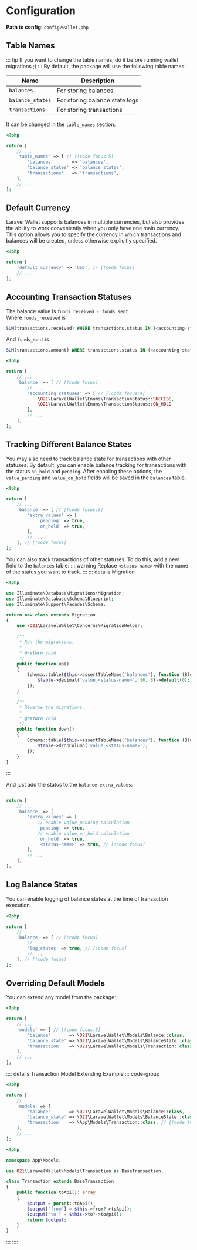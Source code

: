 # Configuration
**Path to config**: `config/wallet.php`

## Table Names
::: tip
If you want to change the table names, do it before running wallet migrations ;)
:::
By default, the package will use the following table names:

| Name             | Description                    |
|------------------|--------------------------------|
| `balances`       | For storing balances           |
| `balance_states` | For storing balance state logs |
| `transactions`   | For storing transactions       |

It can be changed in the `table_names` section:
```php
<?php

return [
    // ...
    'table_names' => [ // [!code focus:5]
        'balances'       => 'balances',
        'balance_states' => 'balance_states',
        'transactions'   => 'transactions',
    ],
    // ...
];
```

## Default Currency
Laravel Wallet supports balances in multiple currencies, but also provides the ability to work conveniently when you only have one main currency.
This option allows you to specify the currency in which transactions and balances will be created, unless otherwise explicitly specified.

```php
<?php

return [
    'default_currency' => 'USD', // [!code focus]
    // ...
];
```

## Accounting Transaction Statuses
The balance value is `funds_received - funds_sent`<br>
Where `funds_received` is 
```sql
SUM(transactions.received) WHERE transactions.status IN (<accounting-statuses>)
```
And `funds_sent` is 
```sql 
SUM(transactions.amount) WHERE transactions.status IN (<accounting-statuses>)
```
```php
<?php

return [
    // ...
    'balance' => [ // [!code focus]
        // ...
        'accounting_statuses' => [ // [!code focus:4]
            \O21\LaravelWallet\Enums\TransactionStatus::SUCCESS,
            \O21\LaravelWallet\Enums\TransactionStatus::ON_HOLD
        ],
        // ...
    ],
];
```

## Tracking Different Balance States
You may also need to track balance state for transactions with other statuses. By default, you can enable balance tracking for transactions with the status `on_hold` and `pending`.
After enabling these options, the `value_pending` and `value_on_hold` fields will be saved in the `balances` table.
```php
<?php

return [
    // ...
    'balance' => [ // [!code focus:5]
        'extra_values' => [
            'pending' => true,
            'on_hold' => true,
        ],
        // ...
    ], // [!code focus]
];
```

You can also track transactions of other statuses. 
To do this, add a new field to the `balances` table:
::: warning
Replace `<status-name>` with the name of the status you want to track.
:::
::: details Migration
```php
<?php

use Illuminate\Database\Migrations\Migration;
use Illuminate\Database\Schema\Blueprint;
use Illuminate\Support\Facades\Schema;

return new class extends Migration
{
    use \O21\LaravelWallet\Concerns\MigrationHelper;

    /**
     * Run the migrations.
     *
     * @return void
     */
    public function up()
    {
        Schema::table($this->assertTableName('balances'), function (Blueprint $table) {
            $table->decimal('value_<status-name>', 16, 8)->default(0);
        });
    }

    /**
     * Reverse the migrations.
     *
     * @return void
     */
    public function down()
    {
        Schema::table($this->assertTableName('balances'), function (Blueprint $table) {
            $table->dropColumn('value_<status-name>');
        });
    }
}
```
:::

And just add the status to the `balance.extra_values`:
```php

return [
    // ...
    'balance' => [
        'extra_values' => [
            // enable value_pending calculation
            'pending' => true,
            // enable value_on_hold calculation
            'on_hold' => true,
            '<status-name>' => true, // [!code focus]
        ],
        // ...
    ],
];
```

## Log Balance States
You can enable logging of balance states at the time of transaction execution. 
```php
<?php

return [
    // ...
    'balance' => [ // [!code focus]
        // ...
        'log_states' => true, // [!code focus]
        // ...
    ], // [!code focus]
];
```

## Overriding Default Models

You can extend any model from the package:
```php
<?php

return [
    // ...
    'models' => [ // [!code focus:5]
        'balance'       => \O21\LaravelWallet\Models\Balance::class,
        'balance_state' => \O21\LaravelWallet\Models\BalanceState::class,
        'transaction'   => \O21\LaravelWallet\Models\Transaction::class,
    ],
    // ...
];
```

:::: details Transaction Model Extending Example
::: code-group
```php [config/wallet.php]
<?php

return [
    // ...
    'models' => [
        'balance'       => \O21\LaravelWallet\Models\Balance::class,
        'balance_state' => \O21\LaravelWallet\Models\BalanceState::class,
        'transaction'   => \App\Models\Transaction::class, // [!code focus]
    ],
    // ...
];
```
```php [app/Models/Transaction.php]
<?php

namespace App\Models;

use O21\LaravelWallet\Models\Transaction as BaseTransaction;

class Transaction extends BaseTransaction
{
    public function toApi(): array
    {
        $output = parent::toApi();
        $output['from'] = $this->from?->toApi();
        $output['to'] = $this->to?->toApi();
        return $output;
    }
}
```
:::
::::
